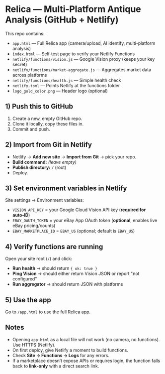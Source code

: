 # Relica — Multi‑Platform Antique Analysis (GitHub + Netlify)

This repo contains:
- `app.html` — Full Relica app (camera/upload, AI identify, multi-platform analysis)
- `index.html` — Self‑test page to verify your Netlify Functions
- `netlify/functions/vision.js` — Google Vision proxy (keeps your key secret)
- `netlify/functions/market-aggregate.js` — Aggregates market data across platforms
- `netlify/functions/health.js` — Simple health check
- `netlify.toml` — Points Netlify at the functions folder
- `logo_gold_color.png` — Header logo (optional)

## 1) Push this to GitHub
1. Create a new, empty GitHub repo.
2. Clone it locally, copy these files in.
3. Commit and push.

## 2) Import from Git in Netlify
- Netlify → **Add new site** → **Import from Git** → pick your repo.
- **Build command:** *(leave empty)*
- **Publish directory:** `/` (root)
- Deploy.

## 3) Set environment variables in Netlify
Site settings → Environment variables:
- `VISION_API_KEY` = your Google Cloud Vision API key (**required for auto‑ID**)
- `EBAY_OAUTH_TOKEN` = your eBay App OAuth token (**optional**, enables live eBay pricing/counts)
- `EBAY_MARKETPLACE_ID` = `EBAY_US` (optional; default is `EBAY_US`)

## 4) Verify functions are running
Open your site root (`/`) and click:
- **Run health** → should return `{ ok: true }`
- **Ping Vision** → should either return Vision JSON or report "not configured"
- **Run aggregator** → should return JSON with platforms

## 5) Use the app
Go to `/app.html` to use the full Relica app.

## Notes
- Opening `app.html` as a local file will not work (no camera, no functions). Use HTTPS (Netlify).
- On first deploy, give Netlify a moment to build functions.
- Check **Site → Functions → Logs** for any errors.
- If a marketplace doesn’t expose APIs or requires login, the function falls back to **link‑only** with a direct search link.

